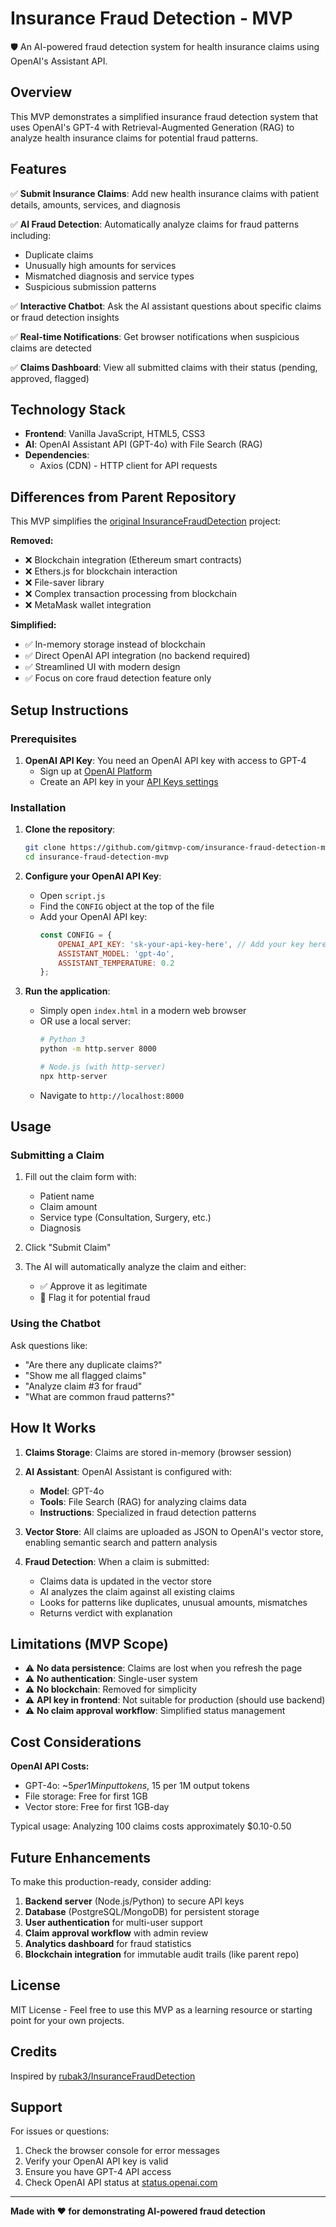 # Insurance Fraud Detection - MVP

🛡️ An AI-powered fraud detection system for health insurance claims using OpenAI's Assistant API.

## Overview

This MVP demonstrates a simplified insurance fraud detection system that uses OpenAI's GPT-4 with Retrieval-Augmented Generation (RAG) to analyze health insurance claims for potential fraud patterns.

## Features

✅ **Submit Insurance Claims**: Add new health insurance claims with patient details, amounts, services, and diagnosis

✅ **AI Fraud Detection**: Automatically analyze claims for fraud patterns including:
- Duplicate claims
- Unusually high amounts for services
- Mismatched diagnosis and service types
- Suspicious submission patterns

✅ **Interactive Chatbot**: Ask the AI assistant questions about specific claims or fraud detection insights

✅ **Real-time Notifications**: Get browser notifications when suspicious claims are detected

✅ **Claims Dashboard**: View all submitted claims with their status (pending, approved, flagged)

## Technology Stack

- **Frontend**: Vanilla JavaScript, HTML5, CSS3
- **AI**: OpenAI Assistant API (GPT-4o) with File Search (RAG)
- **Dependencies**: 
  - Axios (CDN) - HTTP client for API requests

## Differences from Parent Repository

This MVP simplifies the [original InsuranceFraudDetection](https://github.com/rubak3/InsuranceFraudDetection) project:

**Removed:**
- ❌ Blockchain integration (Ethereum smart contracts)
- ❌ Ethers.js for blockchain interaction
- ❌ File-saver library
- ❌ Complex transaction processing from blockchain
- ❌ MetaMask wallet integration

**Simplified:**
- ✅ In-memory storage instead of blockchain
- ✅ Direct OpenAI API integration (no backend required)
- ✅ Streamlined UI with modern design
- ✅ Focus on core fraud detection feature only

## Setup Instructions

### Prerequisites

1. **OpenAI API Key**: You need an OpenAI API key with access to GPT-4
   - Sign up at [OpenAI Platform](https://platform.openai.com/)
   - Create an API key in your [API Keys settings](https://platform.openai.com/api-keys)

### Installation

1. **Clone the repository**:
   ```bash
   git clone https://github.com/gitmvp-com/insurance-fraud-detection-mvp.git
   cd insurance-fraud-detection-mvp
   ```

2. **Configure your OpenAI API Key**:
   - Open `script.js`
   - Find the `CONFIG` object at the top of the file
   - Add your OpenAI API key:
     ```javascript
     const CONFIG = {
         OPENAI_API_KEY: 'sk-your-api-key-here', // Add your key here
         ASSISTANT_MODEL: 'gpt-4o',
         ASSISTANT_TEMPERATURE: 0.2
     };
     ```

3. **Run the application**:
   - Simply open `index.html` in a modern web browser
   - OR use a local server:
     ```bash
     # Python 3
     python -m http.server 8000
     
     # Node.js (with http-server)
     npx http-server
     ```
   - Navigate to `http://localhost:8000`

## Usage

### Submitting a Claim

1. Fill out the claim form with:
   - Patient name
   - Claim amount
   - Service type (Consultation, Surgery, etc.)
   - Diagnosis

2. Click "Submit Claim"

3. The AI will automatically analyze the claim and either:
   - ✅ Approve it as legitimate
   - 🚨 Flag it for potential fraud

### Using the Chatbot

Ask questions like:
- "Are there any duplicate claims?"
- "Show me all flagged claims"
- "Analyze claim #3 for fraud"
- "What are common fraud patterns?"

## How It Works

1. **Claims Storage**: Claims are stored in-memory (browser session)

2. **AI Assistant**: OpenAI Assistant is configured with:
   - **Model**: GPT-4o
   - **Tools**: File Search (RAG) for analyzing claims data
   - **Instructions**: Specialized in fraud detection patterns

3. **Vector Store**: All claims are uploaded as JSON to OpenAI's vector store, enabling semantic search and pattern analysis

4. **Fraud Detection**: When a claim is submitted:
   - Claims data is updated in the vector store
   - AI analyzes the claim against all existing claims
   - Looks for patterns like duplicates, unusual amounts, mismatches
   - Returns verdict with explanation

## Limitations (MVP Scope)

- ⚠️ **No data persistence**: Claims are lost when you refresh the page
- ⚠️ **No authentication**: Single-user system
- ⚠️ **No blockchain**: Removed for simplicity
- ⚠️ **API key in frontend**: Not suitable for production (should use backend)
- ⚠️ **No claim approval workflow**: Simplified status management

## Cost Considerations

**OpenAI API Costs:**
- GPT-4o: ~$5 per 1M input tokens, ~$15 per 1M output tokens
- File storage: Free for first 1GB
- Vector store: Free for first 1GB-day

Typical usage: Analyzing 100 claims costs approximately $0.10-0.50

## Future Enhancements

To make this production-ready, consider adding:

1. **Backend server** (Node.js/Python) to secure API keys
2. **Database** (PostgreSQL/MongoDB) for persistent storage
3. **User authentication** for multi-user support
4. **Claim approval workflow** with admin review
5. **Analytics dashboard** for fraud statistics
6. **Blockchain integration** for immutable audit trails (like parent repo)

## License

MIT License - Feel free to use this MVP as a learning resource or starting point for your own projects.

## Credits

Inspired by [rubak3/InsuranceFraudDetection](https://github.com/rubak3/InsuranceFraudDetection)

## Support

For issues or questions:
1. Check the browser console for error messages
2. Verify your OpenAI API key is valid
3. Ensure you have GPT-4 API access
4. Check OpenAI API status at [status.openai.com](https://status.openai.com)

---

**Made with ❤️ for demonstrating AI-powered fraud detection**